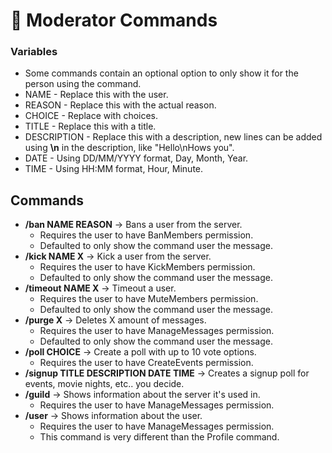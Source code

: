 # 📃 Moderator Commands

### Variables
- Some commands contain an optional option to only show it for the person using the command.
- NAME - Replace this with the user.
- REASON - Replace this with the actual reason.
- CHOICE - Replace with choices.
- TITLE - Replace this with a title.
- DESCRIPTION - Replace this with a description, new lines can be added using **\n** in the description, like "Hello\nHows you".
- DATE - Using DD/MM/YYYY format, Day, Month, Year.
- TIME - Using HH:MM format, Hour, Minute.

## Commands
- **/ban NAME REASON** -> Bans a user from the server.
    - Requires the user to have BanMembers permission.
    - Defaulted to only show the command user the message.
- **/kick NAME X** -> Kick a user from the server.
    - Requires the user to have KickMembers permission.
    - Defaulted to only show the command user the message.
- **/timeout NAME X** -> Timeout a user.
    - Requires the user to have MuteMembers permission.
    - Defaulted to only show the command user the message.
- **/purge X** -> Deletes X amount of messages.
    - Requires the user to have ManageMessages permission.
    - Defaulted to only show the command user the message.
- **/poll CHOICE** -> Create a poll with up to 10 vote options.
    - Requires the user to have CreateEvents permission.
- **/signup TITLE DESCRIPTION DATE TIME** -> Creates a signup poll for events, movie nights, etc.. you decide.
- **/guild** -> Shows information about the server it's used in.
    - Requires the user to have ManageMessages permission.
- **/user** -> Shows information about the user.
    - Requires the user to have ManageMessages permission.
    - This command is very different than the Profile command.